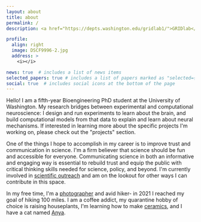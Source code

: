 ```yaml
---
layout: about
title: about
permalink: /
description: <a href="https://depts.washington.edu/gridlab1/">GRIDlab</a> | <a href="https://neural.cs.washington.edu/">Neural Systems Lab</a> | University of Washington

profile:
  align: right
  image: DSCF9996-2.jpg
  address: >
    <i></i>

news: true  # includes a list of news items
selected_papers: true # includes a list of papers marked as "selected={true}"
social: true  # includes social icons at the bottom of the page
---
```


Hello! I am a fifth-year Bioengineering PhD student at the University of Washington. My research bridges between experimental and computational neuroscience: I design and run experiments to learn about the brain, and build computational models from that data to explain and learn about neural mechanisms. If interested in learning more about the specific projects I'm working on, please check out the "projects" section.

One of the things I hope to accomplish in my career is to improve trust and communication in science. I'm a firm believer that science should be fun and accessible for everyone. Communicating science in both an informative and engaging way is essential to rebuild trust and equip the public with critical thinking skills needed for science, policy, and beyond. I'm currently involved in [scientific outreach](/outreach/) and am on the lookout for other ways I can contribute in this space. 

In my free time, I'm a [photographer](https://samanthasun.myportfolio.com/) and avid hiker- in 2021 I reached my goal of hiking 100 miles. I am a coffee addict, my quarantine hobby of choice is raising houseplants, I'm learning how to make [ceramics](https://www.instagram.com/samsunspots/), and I have a cat named [Anya](https://www.instagram.com/potato.cat.anya/).
